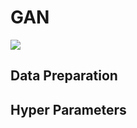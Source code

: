 # GAN
![](https://github.com/1991yuyang/GAN/blob/main/train_process.gif)
## Data Preparation  

## Hyper Parameters  
